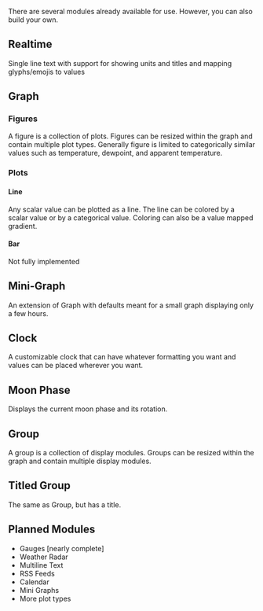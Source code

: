 
There are several modules already available for use. However, you can also build your own.

## Realtime

Single line text with support for showing units and titles and mapping glyphs/emojis to values

## Graph

### Figures

A figure is a collection of plots. Figures can be resized within the graph and contain multiple plot types. Generally figure is limited to categorically similar values such as temperature, dewpoint, and apparent temperature.

### Plots

#### Line

Any scalar value can be plotted as a line. The line can be colored by a scalar value or by a categorical value. Coloring can also be a value mapped gradient.

#### Bar

Not fully implemented

## Mini-Graph
An extension of Graph with defaults meant for a small graph displaying only a few hours.

## Clock

A customizable clock that can have whatever formatting you want and values can be placed wherever you want.

## Moon Phase

Displays the current moon phase and its rotation.

## Group

A group is a collection of display modules. Groups can be resized within the graph and contain multiple display modules.

## Titled Group
The same as Group, but has a title.


## Planned Modules

- Gauges [nearly complete]
- Weather Radar
- Multiline Text
- RSS Feeds
- Calendar
- Mini Graphs
- More plot types